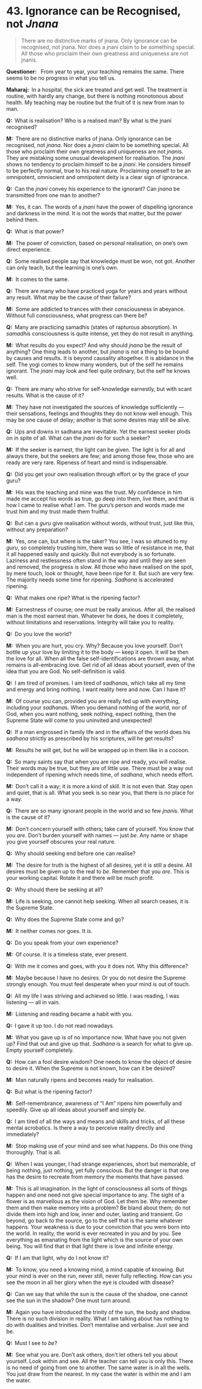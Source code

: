 # 43. Ignorance can be Recognised, not *Jnana*

>There are no distinctive marks of <span style=font-style:normal>jnana</span>. Only ignorance can be recognised, not <span style=font-style:normal>jnana</span>. Nor does a <span style=font-style:normal>jnani</span> claim to be something special. All those who proclaim their own greatness and uniqueness are not <span style=font-style:normal>jnani</span>s.

**Questioner:**&ensp; From year to year, your teaching remains the same. There seems to be no progress in what you tell us.

**Maharaj:**&ensp;In a hospital, the sick are treated and get well. The treatment is routine, with hardly any change, but there is nothing monotonous about health. My teaching may be routine but the fruit of it is new from man to man.

**Q:**&ensp;What is realisation? Who is a realised man? By what is the <span data-tippy-content="The knower, especially of the higher knowledge derived from meditation; “closely related to the knowledge of Brahman”. (<em>jna</em>, to know; <em>jnani</em>, the knower.)">jnani</span> recognised?

**M:**&ensp;There are no distinctive marks of <span data-tippy-content="The knower, especially of the higher knowledge derived from meditation; “closely related to the knowledge of Brahman”. (<em>jna</em>, to know; <em>jnani</em>, the knower.)">jnana</span>. Only ignorance can be recognised, not *jnana*. Nor does a *jnani* claim to be something special. All those who proclaim their own greatness and uniqueness are not *jnani*s. They are mistaking some unusual development for realisation. The *jnani* shows no tendency to proclaim himself to be a *jnani*. He considers himself to be perfectly normal, true to his real nature. Proclaiming oneself to be an omnipotent, omniscient and omnipotent deity is a clear sign of ignorance.

**Q:**&ensp;Can the *jnani* convey his experience to the ignorant? Can *jnana* be transmitted from one man to another?

**M:**&ensp;Yes, it can. The words of a *jnani* have the power of dispelling ignorance and darkness in the mind. It is not the words that matter, but the power behind them.

**Q:**&ensp;What is that power?

**M:**&ensp;The power of conviction, based on personal realisation, on one’s own direct experience.

**Q:**&ensp;Some realised people say that knowledge must be won, not got. Another can only teach, but the learning is one’s own.

**M:**&ensp;It comes to the same.

**Q:**&ensp;There are many who have practiced <span data-tippy-content="One of the six systems of the Hindu philosophy (from <em>yoj</em>, to yoke or join). <em>Yoga</em> teaches the means by which the individual spirit (<em>jivatma</em>) can be joined or united with the universal spirit (<em>Paramatma</em>).">yoga</span> for years and years without any result. What may be the cause of their failure?

**M:**&ensp;Some are addicted to trances with their consciousness in abeyance. Without full consciousness, what progress can there be?

**Q:**&ensp;Many are practicing <span data-tippy-content="Superconscious state, profound meditation, trance, rapturous absorption. A practice of <em>yoga</em> in which the seeker (<em>sadhaka</em>) becomes one with the object of his meditation (<em>sadhya</em>), thus attaining unqualified bliss. “<em>Samadhi</em> is a state in which you transcend the bounds of your body, mind and self-identity, and merge into an undifferentiated unity with all that is”.">samadhi</span>s (states of rapturous absorption). In *samadhi*s consciousness is quite intense, yet they do not result in anything.

**M:**&ensp;What results do you expect? And why should *jnana* be the result of anything? One thing leads to another, but *jnana* is not a thing to be bound by causes and results. It is beyond causality altogether. It is abidance in the self. The <span data-tippy-content="One who practices <em>yoga</em>.">yogi</span> comes to know many wonders, but of the self he remains ignorant. The *jnani* may look and feel quite ordinary, but the self he knows well.

**Q:**&ensp;There are many who strive for self-knowledge earnestly, but with scant results. What is the cause of it?

**M:**&ensp;They have not investigated the sources of knowledge sufficiently — their sensations, feelings and thoughts they do not know well enough. This may be one cause of delay; another is that some desires may still be alive.

**Q:**&ensp;Ups and downs in <span data-tippy-content="The practice which produces success, <em>siddhi</em>.">sadhana</span> are inevitable. Yet the earnest seeker plods on in spite of all. What can the *jnani* do for such a seeker?

**M:**&ensp;If the seeker is earnest, the light can be given. The light is for all and always there, but the seekers are few; and among those few, those who are ready are very rare. Ripeness of heart and mind is indispensable.

**Q:**&ensp;Did you get your own realisation through effort or by the grace of your <span data-tippy-content="Spiritual teacher, preceptor.">guru</span>?

**M:**&ensp;His was the teaching and mine was the trust. My confidence in him made me accept his words as true, go deep into them, live them, and that is how I came to realise what I am. The *guru*’s person and words made me trust him and my trust made them fruitful.

**Q:**&ensp;But can a *guru* give realisation without words, without trust, just like this, without any preparation?

**M:**&ensp;Yes, one can, but where is the taker? You see, I was so attuned to my *guru*, so completely trusting him, there was so little of resistance in me, that it all happened easily and quickly. But not everybody is so fortunate. Laziness and restlessness often stand in the way and until they are seen and removed, the progress is slow. All those who have realised on the spot, by mere touch, look or thought, have been ripe for it. But such are very few. The majority needs some time for ripening. *Sadhana* is accelerated ripening.

**Q:**&ensp;What makes one ripe? What is the ripening factor?

**M:**&ensp;Earnestness of course; one must be really anxious. After all, the realised man is the most earnest man. Whatever he does, he does it completely, without limitations and reservations. Integrity will take you to reality.

**Q:**&ensp;Do you love the world?

**M:**&ensp;When you are hurt, you cry. Why? Because you love yourself. Don’t bottle up your love by limiting it to the body — keep it open. It will be then the love for all. When all the false self-identifications are thrown away, what remains is all-embracing love. Get rid of all ideas about yourself, even of the idea that you are God. No self-definition is valid. 

**Q:**&ensp;I am tired of promises. I am tired of *sadhana*s, which take all my time and energy and bring nothing. I want reality here and now. Can I have it?

**M:**&ensp;Of course you can, provided you are really fed up with everything, including your *sadhana*s. When you demand nothing of the world, nor of God, when you want nothing, seek nothing, expect nothing, then the Supreme State will come to you uninvited and unexpected!

**Q:**&ensp;If a man engrossed in family life and in the affairs of the world does his *sadhana* strictly as prescribed by his scriptures, will he get results?

**M:**&ensp;Results he will get, but he will be wrapped up in them like in a cocoon.

**Q:**&ensp;So many saints say that when you are ripe and ready, you will realise. Their words may be true, but they are of little use. There must be a way out independent of ripening which needs time, of *sadhana*, which needs effort.

**M:**&ensp;Don’t call it a way; it is more a kind of skill. It is not even that. Stay open and quiet, that is all. What you seek is so near you, that there is no place for a way.

**Q:**&ensp;There are so many ignorant people in the world and so few *jnani*s. What is the cause of it? 

**M:**&ensp;Don’t concern yourself with others; take care of yourself. You know that you *are*. Don’t burden yourself with names — just *be*. Any name or shape you give yourself obscures your real nature.

**Q:**&ensp;Why should seeking end before one can realise?

**M:**&ensp;The desire for truth is the highest of all desires, yet it is still a desire. All desires must be given up to the real to *be*. Remember that you *are*. This is your working capital. Rotate it and there will be much profit.

**Q:**&ensp;Why should there be seeking at all?

**M:**&ensp;Life is seeking, one cannot help seeking. When all search ceases, it is the Supreme State.

**Q:**&ensp;Why does the Supreme State come and go?

**M:**&ensp;It neither comes nor goes. It *is*.

**Q:**&ensp;Do you speak from your own experience?

**M:**&ensp;Of course. It is a timeless state, ever present.

**Q:**&ensp;With me it comes and goes, with you it does not. Why this difference?

**M:**&ensp;Maybe because I have no desires. Or you do not desire the Supreme strongly enough. You must feel desperate when your mind is out of touch.

**Q:**&ensp;All my life I was striving and achieved so little. I was reading, I was listening — all in vain.

**M:**&ensp;Listening and reading became a habit with you.

**Q:**&ensp;I gave it up too. I do not read nowadays.

**M:**&ensp;What you gave up is of no importance now. What have you not given up? Find that out and give up that. *Sadhana* is a search for what to give up. Empty yourself completely.

**Q:**&ensp;How can a fool desire wisdom? One needs to know the object of desire to desire it. When the Supreme is not known, how can it be desired?

**M:**&ensp;Man naturally ripens and becomes ready for realisation.

**Q:**&ensp;But what is the ripening factor?

**M:**&ensp;Self-remembrance, awareness of “I Am” ripens him powerfully and speedily. Give up all ideas about yourself and simply *be*.

**Q:**&ensp;I am tired of all the ways and means and skills and tricks, of all these mental acrobatics. Is there a way to perceive reality directly and immediately?

**M:**&ensp;Stop making use of your mind and see what happens. Do this one thing thoroughly. That is all.

**Q:**&ensp;When I was younger, I had strange experiences, short but memorable, of being nothing, just nothing, yet fully conscious. But the danger is that one has the desire to recreate from memory the moments that have passed.

**M:**&ensp;This is all imagination. In the light of consciousness all sorts of things happen and one need not give special importance to any. The sight of a flower is as marvellous as the vision of God. Let them be. Why remember them and then make memory into a problem? Be bland about them; do not divide them into high and low, inner and outer, lasting and transient. Go beyond, go back to the source, go to the self that is the same whatever happens. Your weakness is due to your conviction that you were born into the world. In reality, the world is ever recreated in you and by you. See everything as emanating from the light which is the source of your own being. You will find that in that light there is love and infinite energy.

**Q:**&ensp;If I am that light, why do I not know it?

**M:**&ensp;To know, you need a knowing mind, a mind capable of knowing. But your mind is ever on the run, never still, never fully reflecting. How can you see the moon in all her glory when the eye is clouded with disease?

**Q:**&ensp;Can we say that while the sun is the cause of the shadow, one cannot see the sun in the shadow? One must turn around.

**M:**&ensp;Again you have introduced the trinity of the sun, the body and shadow. There is no such division in reality. What I am talking about has nothing to do with dualities and trinities. Don’t mentalise and verbalise. Just see and be.

**Q:**&ensp;Must I see to *be*?

**M:**&ensp;See what you are. Don’t ask others, don’t let others tell you about yourself. Look within and see. All the teacher can tell you is only this. There is no need of going from one to another. The same water is in all the wells. You just draw from the nearest. In my case the water is within me and I am the water.

<script>
export default {
  props: ["slot-key"],
  mounted () {
    tippy("[data-tippy-content]", {allowHTML: true});
  }
}
</script>
